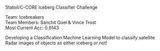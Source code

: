 Statoil/C-CORE Iceberg Classifier Challenge<br />

Team:	Icebreakers<br />
Team Members:	Sanchit Goel & Vince Trost<br />
Most Current Acc:	0.9143<br />

Developing a Classification Machine Learning Model to classify satellite Radar images of objects as either iceberg or not!